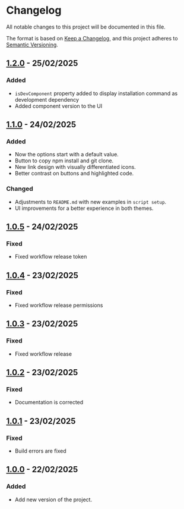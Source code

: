 # Changelog

All notable changes to this project will be documented in this file.

The format is based on [Keep a Changelog](https://keepachangelog.com/en/1.1.0/),
and this project adheres to [Semantic Versioning](https://semver.org/spec/v2.0.0.html).

## [1.2.0] - 25/02/2025

### Added
- `isDevComponent` property added to display installation command as development dependency
- Added component version to the UI

## [1.1.0] - 24/02/2025

### Added
- Now the options start with a default value.
- Button to copy npm install and git clone.
- New link design with visually differentiated icons.
- Better contrast on buttons and highlighted code.

### Changed
- Adjustments to `README.md` with new examples in `script setup`.
- UI improvements for a better experience in both themes.

## [1.0.5] - 24/02/2025

### Fixed
- Fixed workflow release token

## [1.0.4] - 23/02/2025

### Fixed
- Fixed workflow release permissions

## [1.0.3] - 23/02/2025

### Fixed
- Fixed workflow release

## [1.0.2] - 23/02/2025

### Fixed
- Documentation is corrected

## [1.0.1] - 23/02/2025

### Fixed

- Build errors are fixed

## [1.0.0] - 22/02/2025

### Added

- Add new version of the project.

[1.2.0]: https://github.com/TODOvue/todovue-demo/pull/11/files
[1.1.0]: https://github.com/TODOvue/todovue-demo/pull/9/files
[1.0.5]: https://github.com/TODOvue/todovue-demo/pull/6/files
[1.0.4]: https://github.com/TODOvue/todovue-demo/pull/5/files
[1.0.3]: https://github.com/TODOvue/todovue-demo/pull/4/files
[1.0.2]: https://github.com/TODOvue/todovue-demo/pull/3/files
[1.0.1]: https://github.com/TODOvue/todovue-demo/pull/2/files
[1.0.0]: https://github.com/TODOvue/todovue-demo/pull/1/files
